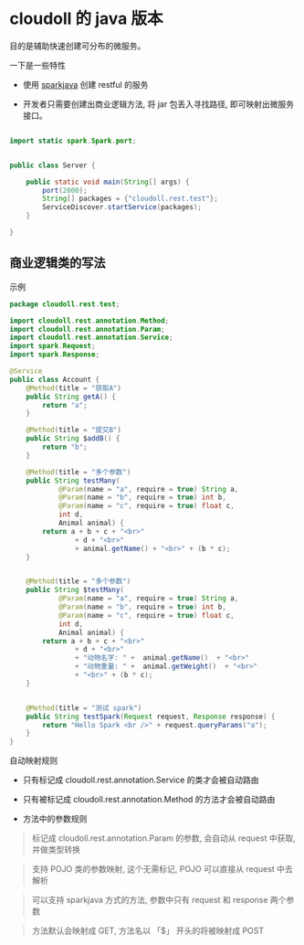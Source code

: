 # cloudoll 的 java 版本

目的是辅助快速创建可分布的微服务。

一下是一些特性

* 使用 [sparkjava](http://sparkjava.com/) 创建 restful 的服务

* 开发者只需要创建出商业逻辑方法, 将 jar 包丢入寻找路径, 即可映射出微服务接口。


```java

import static spark.Spark.port;


public class Server {

    public static void main(String[] args) {
        port(2000);
        String[] packages = {"cloudoll.rest.test"};
        ServiceDiscover.startService(packages);
    }

}

```

## 商业逻辑类的写法


示例


```java
package cloudoll.rest.test;

import cloudoll.rest.annotation.Method;
import cloudoll.rest.annotation.Param;
import cloudoll.rest.annotation.Service;
import spark.Request;
import spark.Response;

@Service
public class Account {
    @Method(title = "获取A")
    public String getA() {
        return "a";
    }

    @Method(title = "提交B")
    public String $addB() {
        return "b";
    }

    @Method(title = "多个参数")
    public String testMany(
            @Param(name = "a", require = true) String a,
            @Param(name = "b", require = true) int b,
            @Param(name = "c", require = true) float c,
            int d,
            Animal animal) {
        return a + b + c + "<br>"
                + d + "<br>"
                + animal.getName() + "<br>" + (b * c);
    }


    @Method(title = "多个参数")
    public String $testMany(
            @Param(name = "a", require = true) String a,
            @Param(name = "b", require = true) int b,
            @Param(name = "c", require = true) float c,
            int d,
            Animal animal) {
        return a + b + c + "<br>"
                + d + "<br>"
                + "动物名字: " +  animal.getName()  + "<br>"
                + "动物重量: " +  animal.getWeight()  + "<br>"
                + "<br>" + (b * c);
    }


    @Method(title = "测试 spark")
    public String testSpark(Request request, Response response) {
        return "Hello Spark <br />" + request.queryParams("a");
    }
}

```

自动映射规则

* 只有标记成 cloudoll.rest.annotation.Service  的类才会被自动路由

* 只有被标记成 cloudoll.rest.annotation.Method  的方法才会被自动路由

* 方法中的参数规则

 > 标记成 cloudoll.rest.annotation.Param 的参数, 会自动从 request 中获取,并做类型转换

 > 支持 POJO 类的参数映射, 这个无需标记, POJO 可以直接从 request 中去解析

 > 可以支持 sparkjava 方式的方法, 参数中只有  request 和 response 两个参数

 > 方法默认会映射成 GET, 方法名以 「$」 开头的将被映射成 POST